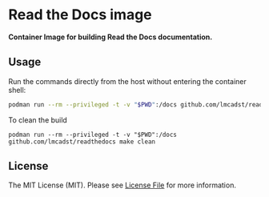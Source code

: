 # Read the Docs image

**Container Image for building Read the Docs documentation.**


## Usage

Run the commands directly from the host without entering the container shell:

``` bash
podman run --rm --privileged -t -v "$PWD":/docs github.com/lmcadst/readthedocs make html
```

To clean the build

```
podman run --rm --privileged -t -v "$PWD":/docs github.com/lmcadst/readthedocs make clean
```

## License

The MIT License (MIT). Please see [License File](LICENSE) for more information.

